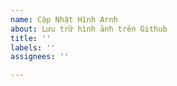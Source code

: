 ```yaml
---
name: Cập Nhật Hình Arnh
about: Lưu trữ hình ảnh trên Github
title: ''
labels: ''
assignees: ''

---
```



